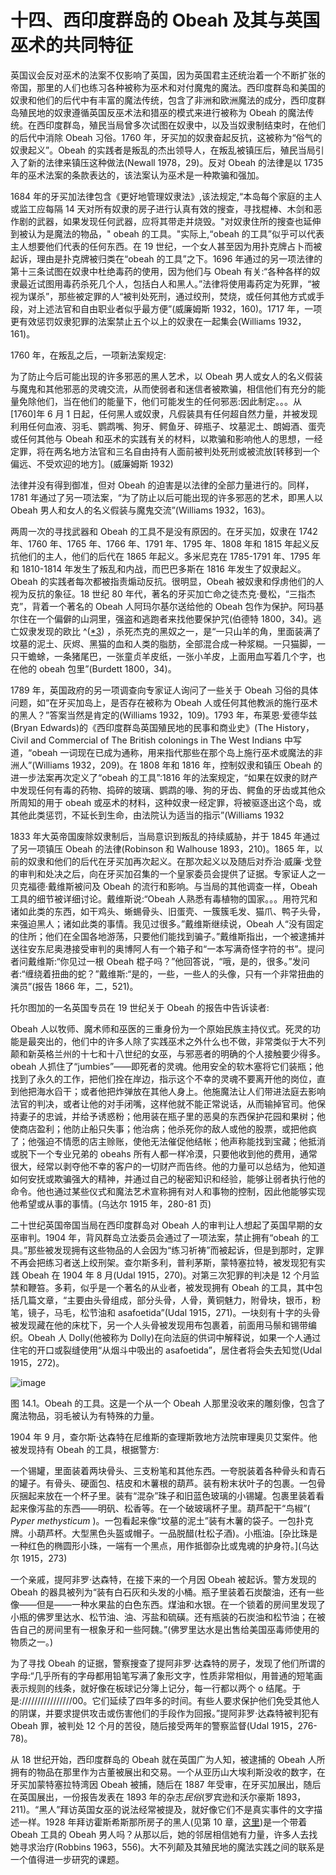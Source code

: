 

# 十四、西印度群岛的 Obeah 及其与英国巫术的共同特征

英国议会反对巫术的法案不仅影响了英国，因为英国君主还统治着一个不断扩张的帝国，那里的人们也练习各种被称为巫术和对付魔鬼的魔法。西印度群岛和美国的奴隶和他们的后代中有丰富的魔法传统，包含了非洲和欧洲魔法的成分，西印度群岛殖民地的奴隶遵循英国反巫术法和猎巫的模式来进行被称为 Obeah 的魔法传统。在西印度群岛，殖民当局曾多次试图在奴隶中，以及当奴隶制结束时，在他们的后代中消除 Obeah 习俗。1760 年，牙买加的奴隶奋起反抗，这被称为“俗气的奴隶起义”。Obeah 的实践者是叛乱的杰出领导人，在叛乱被镇压后，殖民当局引入了新的法律来镇压这种做法(Newall 1978，29)。反对 Obeah 的法律是以 1735 年的巫术法案的条款表达的，该法案认为巫术是一种欺骗和强加。

1684 年的牙买加法律包含《更好地管理奴隶法》,该法规定,“本岛每个家庭的主人或监工应每隔 14 天对所有奴隶的房子进行认真有效的搜查，寻找棍棒、木剑和恶作剧的武器，如果发现任何武器，应将其带走并烧毁。"对奴隶住所的搜查也延伸到被认为是魔法的物品，" obeah 的工具。"实际上,“obeah 的工具”似乎可以代表主人想要他们代表的任何东西。在 19 世纪，一个女人甚至因为用扑克牌占卜而被起诉，理由是扑克牌被归类在“obeah 的工具”之下。1696 年通过的另一项法律的第十三条试图在奴隶中杜绝毒药的使用，因为他们与 Obeah 有关:“各种各样的奴隶最近试图用毒药杀死几个人，包括白人和黑人。”法律将使用毒药定为死罪，“被视为谋杀”，那些被定罪的人“被判处死刑，通过绞刑，焚烧，或任何其他方式或手段，对上述法官和自由职业者似乎最方便”(威廉姆斯 1932，160)。1717 年，一项更有效惩罚奴隶犯罪的法案禁止五个以上的奴隶在一起集会(Williams 1932，161)。

1760 年，在叛乱之后，一项新法案规定:

为了防止今后可能出现的许多邪恶的黑人艺术，以 Obeah 男人或女人的名义假装与魔鬼和其他邪恶的灵魂交流，从而使弱者和迷信者被欺骗，相信他们有充分的能量免除他们，当在他们的能量下，他们可能发生的任何邪恶:因此制定。。。从[1760]年 6 月 1 日起，任何黑人或奴隶，凡假装具有任何超自然力量，并被发现利用任何血液、羽毛、鹦鹉嘴、狗牙、鳄鱼牙、碎瓶子、坟墓泥土、朗姆酒、蛋壳或任何其他与 Obeah 和巫术的实践有关的材料，以欺骗和影响他人的思想，一经定罪，将在两名地方法官和三名自由持有人面前被判处死刑或被流放[转移到一个偏远、不受欢迎的地方]。(威廉姆斯 1932)

法律并没有得到御准，但对 Obeah 的迫害是以法律的全部力量进行的。同样，1781 年通过了另一项法案，“为了防止以后可能出现的许多邪恶的艺术，即黑人以 Obeah 男人和女人的名义假装与魔鬼交流”(Williams 1932，163)。

两周一次的寻找武器和 Obeah 的工具不是没有原因的。在牙买加，奴隶在 1742 年、1760 年、1765 年、1766 年、1791 年、1795 年、1808 年和 1815 年起义反抗他们的主人，他们的后代在 1865 年起义。多米尼克在 1785-1791 年、1795 年和 1810-1814 年发生了叛乱和内战，而巴巴多斯在 1816 年发生了奴隶起义。Obeah 的实践者每次都被指责煽动反抗。很明显，Obeah 被奴隶和俘虏他们的人视为反抗的象征。18 世纪 80 年代，著名的牙买加亡命之徒杰克·曼松，“三指杰克”，背着一个著名的 Obeah 人阿玛尔基尔送给他的 Obeah 包作为保护。阿玛基尔住在一个偏僻的山洞里，强盗和逃跑者来找他要保护咒(伯德特 1800，34)。逃亡奴隶发现的欧比 ^([*3](9781620558454_ftn.xhtml#ft3)) ，杀死杰克的黑奴之一，是“一只山羊的角，里面装满了坟墓的泥土、灰烬、黑猫的血和人类的脂肪，全部混合成一种浆糊。一只猫脚，一只干蟾蜍，一条猪尾巴，一张童贞羊皮纸，一张小羊皮，上面用血写着几个字，也在他的 obeah 包里”(Burdett 1800，34)。

1789 年，英国政府的另一项调查向专家证人询问了一些关于 Obeah 习俗的具体问题，如“在牙买加岛上，是否存在被称为 Obeah 人或任何其他教派的施行巫术的黑人？”答案当然是肯定的(Williams 1932，109)。1793 年，布莱恩·爱德华兹(Bryan Edwards)的《西印度群岛英国殖民地的民事和商业史》(The History，Civil and Commercial of The British colonings in The West Indians 中写道，“obeah 一词现在已成为通称，用来指代那些在那个岛上施行巫术或魔法的非洲人”(Williams 1932，209)。在 1808 年和 1816 年，控制奴隶和镇压 Obeah 的进一步法案再次定义了“obeah 的工具”:1816 年的法案规定，“如果在奴隶的财产中发现任何有毒的药物、捣碎的玻璃、鹦鹉的喙、狗的牙齿、鳄鱼的牙齿或其他众所周知的用于 obeah 或巫术的材料，这种奴隶一经定罪，将被驱逐出这个岛，或其他此类惩罚，不延长到生命，由法院认为适当的指示”(Williams 1932

1833 年大英帝国废除奴隶制后，当局意识到叛乱的持续威胁，并于 1845 年通过了另一项镇压 Obeah 的法律(Robinson 和 Walhouse 1893，210)。1865 年，以前的奴隶和他们的后代在牙买加再次起义。在那次起义以及随后对乔治·威廉·戈登的审判和处决之后，向在牙买加召集的一个皇家委员会提供了证据。专家证人之一贝克福德·戴维斯被问及 Obeah 的流行和影响。与当局的其他调查一样，Obeah 工具的细节被详细讨论。戴维斯说:“Obeah 人熟悉有毒植物的国家。。。用符咒和诸如此类的东西，如干鸡头、蜥蜴骨头、旧蛋壳、一簇簇毛发、猫爪、鸭子头骨，来强迫黑人；诸如此类的事情。我见过很多。”戴维斯继续说，Obeah 人“没有固定的住所；他们在全国各地游荡，只要他们能找到骗子。”戴维斯指出，一个被逮捕并送往安东尼奥港接受审判的奥博阿人有一个箱子和“一本写满奇怪字符的书”。提问者问戴维斯:“你见过一根 Obeah 棍子吗？”他回答说，“哦，是的，很多。”发问者:“缠绕着扭曲的蛇？”戴维斯:“是的，一些，一些人的头像，只有一个非常扭曲的演员”(报告 1866 年，二，521)。

托尔图加的一名英国专员在 19 世纪关于 Obeah 的报告中告诉读者:

Obeah 人以牧师、魔术师和巫医的三重身份为一个原始民族主持仪式。死灵的功能是最突出的，他们中的许多人除了实践巫术之外什么也不做，非常类似于大不列颠和新英格兰州的十七和十八世纪的女巫，与邪恶者的明确的个人接触要少得多。obeah 人抓住了“jumbies”——即死者的灵魂。他用安全的软木塞将它们装瓶；他找到了永久的工作，把他们拴在岸边，指示这个不幸的灵魂不要离开他的岗位，直到他把海水舀干；或者他把炸弹放在其他人身上。他施魔法让人们带进法庭去影响法官的判决，或者让他的对手闭嘴，这样他就不能正常说话，从而输掉官司。他保持妻子的忠诚，并给予诱惑粉；他用装在瓶子里的恶臭的东西保护花园和果树；他使商店盈利；他防止船只失事；他治病；他杀死你的敌人或他的股票，或把他疯了；他强迫不情愿的店主赊账，使他无法催促他结帐；他声称能找到宝藏；他抵消或脱下一个专业兄弟的 obeahs 所有人都一样冷漠，只要他收到他的费用，通常很大，经常以剥夺他不幸的客户的一切财产而告终。他的力量可以总结为，他知道如何安抚或欺骗强大的精神，并通过自己的秘密知识和经验，能够让弱者执行他的命令。他也通过某些仪式和魔法艺术宣称拥有对人和事物的控制，因此他能够实现他希望或从事的事情。(乌达尔 1915 年，280-81 页)

二十世纪英国帝国当局在西印度群岛对 Obeah 人的审判让人想起了英国早期的女巫审判。1904 年，背风群岛立法委员会通过了一项法案，禁止拥有“obeah 的工具。”那些被发现拥有这些物品的人会因为“练习祈祷”而被起诉，但是到那时，定罪不再会把练习者送上绞刑架。查尔斯多利，普利茅斯，蒙特塞拉特，被发现犯有实践 Obeah 在 1904 年 8 月(Udal 1915，270)。对第三次犯罪的判决是 12 个月监禁和鞭笞。多莉，似乎是一个著名的从业者，被发现拥有 Obeah 的工具，其中包括几篇文章，“主要由头骨组成，部分头骨，人骨，黄铜魅力，附骨块，银币，粉笔，镜子，马毛，松节油和 asafoetida”(Udal 1915，271)。一块刻有十字的头骨被发现藏在他的床枕下，另一个人头骨被发现用布包裹着，前面用马鬃和锡带编织。Obeah 人 Dolly(他被称为 Dolly)在向法庭的供词中解释说，如果一个人通过住宅的开口或裂缝使用“从烟斗中吸出的 asafoetida”，居住者将会失去知觉(Udal 1915，272)。

![image](images/9781620558454_074.jpg)

图 14.1。Obeah 的工具。这是一个从一个 Obeah 人那里没收来的雕刻像，包含了魔法物品，羽毛被认为有特殊的力量。

1904 年 9 月，查尔斯·达森特在尼维斯的查理斯敦地方法院审理奥贝艾案件。他被发现持有 Obeah 的工具，根据警方:

一个锡罐，里面装着两块骨头、三支粉笔和其他东西。一夸脱装着各种骨头和青石的罐子。有骨头、硬面包、桔皮和木薯根的葫芦。装有粉末状叶子的包裹。一包骨灰捆起来放在一个杯子里。装有“混杂”珠子和旧蓝色玻璃的小锡罐。包裹里装着看起来像泻盐的东西——明矾、松香等。在一个破玻璃杯子里。葫芦配干“鸟椒”( *Pyper methysticum* )。一包看起来像“坟墓的泥土”装有木薯的袋子。一包扑克牌。小葫芦杯。大型黑色头盔或帽子。一品脱醋(杜松子酒)。小瓶油。[杂比珠是一种红色的椭圆形小珠，一端有一个黑点，用作抵御杂比或鬼魂的护身符。](乌达尔 1915，273)

一个亲戚，提阿非罗·达森特，在接下来的一个月因 Obeah 被起诉。警方发现的 Obeah 的器具被列为“装有白石灰和头发的小桶。瓶子里装着石炭酸油，还有一些像——但是——一种水果盐的白色东西。煤油和水银。在一个锁着的房间里发现了小瓶的佛罗里达水、松节油、油、泻盐和硫磺。还有瓶装的石炭油和松节油；在被告自己的房间里有一根象牙和一些阿魏。”(佛罗里达水是出售给美国巫毒师使用的物质之一。)

为了寻找 Obeah 的证据，警察搜查了提阿非罗·达森特的房子，发现了他们所谓的字母:“几乎所有的字母都用铅笔写满了象形文字，性质非常相似，用普通的短笔画表示规则的线条，就好像在板球记分簿上记分，每一行都以两个 o 结尾。于是:////////////////00。它们延续了四年多的时间。有些人要求保护他们免受其他人的阴谋，并要求提供攻击或伤害他们的手段作为回报。”提阿非罗·达森特被判犯有 Obeah 罪，被判处 12 个月的苦役，随后接受两年的警察监督(Udal 1915，276-78)。

从 18 世纪开始，西印度群岛的 Obeah 就在英国广为人知，被逮捕的 Obeah 人所拥有的物品在那里作为古董被展出和交易。一个从亚历山大埃利斯没收的数字，在牙买加蒙特塞拉特湾因 Obeah 被捕，随后在 1887 年受审，在牙买加展出，随后在英国展出，一份报告发表在 1893 年的杂志*民俗*(罗宾逊和沃尔豪斯 1893，211)。“黑人”拜访英国女巫的说法经常被提及，就好像它们不是真实事件的文字描述一样。1928 年拜访霍斯希斯那所房子的黑人(见第 10 章，[这里](9781620558454_c10.xhtml#pg106))是一个带着 Obeah 工具的 Obeah 男人吗？从那以后，她的邻居相信她有力量，许多人去找她寻求治疗(Robbins 1963，556)。大不列颠及其殖民地的魔法实践之间的联系是一个值得进一步研究的课题。